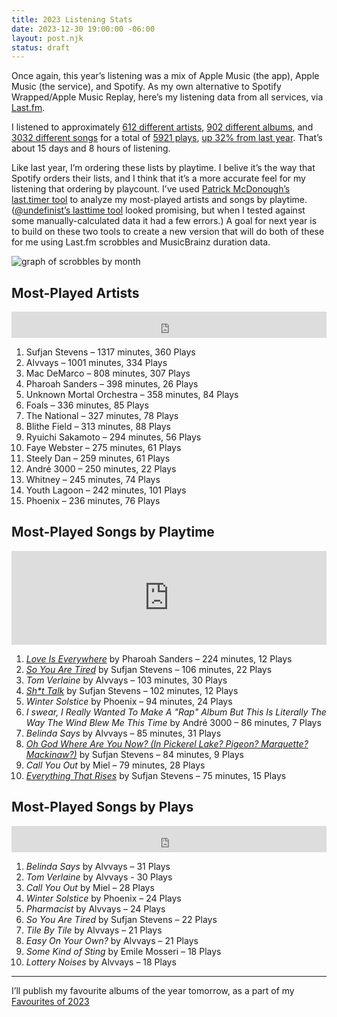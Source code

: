 ```yaml
---
title: 2023 Listening Stats
date: 2023-12-30 19:00:00 -06:00
layout: post.njk
status: draft
---
```


Once again, this year’s listening was a mix of Apple Music (the app), Apple Music (the service), and Spotify. As my own alternative to Spotify Wrapped/Apple Music Replay, here’s my listening data from all services, via [Last.fm](https://www.last.fm/user/dueckjon/).


I listened to approximately [612 different artists](https://www.last.fm/user/dueckjon/library/artists?from=2023-01-01&to=2023-12-31), [902 different albums](https://www.last.fm/user/dueckjon/library/albums?from=2023-01-01&to=2023-12-31), and [3032 different songs](https://www.last.fm/user/dueckjon/library/tracks?from=2023-01-01&to=2023-12-31) for a total of [5921 plays](https://www.last.fm/user/dueckjon/library?from=2023-01-01&to=2023-12-31), [up 32% from last year](https://www.last.fm/user/dueckjon/listening-report/year). That’s about 15 days and 8 hours of listening.

Like last year, I’m ordering these lists by playtime. I belive it’s the way that Spotify orders their lists, and I think that it’s a more accurate feel for my listening that ordering by playcount. I’ve used [Patrick McDonough’s last.timer tool](https://pmcdonough8133.github.io/last.timer/) to analyze my most-played artists and songs by playtime. ([@undefinist’s lasttime tool](https://undefinist.com/lasttime/) looked promising, but when I tested against some manually-calculated data it had a few errors.) A goal for next year is to build on these two tools to create a new version that will do both of these for me using Last.fm scrobbles and MusicBrainz duration data.


![graph of scrobbles by month](/src/img/2023-scrobbles.svg)

## Most-Played Artists
<iframe style="border: 0; width: 100%; height: 42px; background: none;" src="https://bandcamp.com/EmbeddedPlayer/album=2802390187/size=small/bgcol=ffffff/linkcol=0687f5/track=4190356499/transparent=true/" seamless><a href="https://music.sufjan.com/album/javelin">Javelin by Sufjan Stevens</a></iframe>

1. Sufjan Stevens – 1317 minutes, 360 Plays
2. Alvvays – 1001 minutes, 334 Plays
3. Mac DeMarco – 808 minutes, 307 Plays
4. Pharoah Sanders – 398 minutes, 26 Plays
5. Unknown Mortal Orchestra – 358 minutes, 84 Plays
6. Foals – 336 minutes, 85 Plays
7. The National – 327 minutes, 78 Plays
8. Blithe Field – 313 minutes, 88 Plays
9. Ryuichi Sakamoto – 294 minutes, 56 Plays
10. Faye Webster – 275 minutes, 61 Plays
11. Steely Dan – 259 minutes, 61 Plays
12. André 3000 – 250 minutes, 22 Plays
13. Whitney – 245 minutes, 74 Plays
14. Youth Lagoon – 242 minutes, 101 Plays
15. Phoenix – 236 minutes, 76 Plays

## Most-Played Songs by Playtime
<iframe allow="autoplay *; encrypted-media *;" frameborder="0" height="150" style="width:100%;overflow:hidden;background:transparent;" sandbox="allow-forms allow-popups allow-same-origin allow-scripts allow-storage-access-by-user-activation allow-top-navigation-by-user-activation" src="https://embed.music.apple.com/ca/album/love-is-everywhere/1460410035?i=1460410041"></iframe>

1. [*Love Is Everywhere*](https://youtu.be/yQvpDIE70wk) by Pharoah Sanders – 224 minutes, 12 Plays
2. [*So You Are Tired*](https://sufjanstevens.bandcamp.com/track/so-you-are-tired) by Sufjan Stevens – 106 minutes, 22 Plays
3. *Tom Verlaine* by Alvvays – 103 minutes, 30 Plays
4. [_Sh*t Talk_](https://sufjanstevens.bandcamp.com/track/shit-talk) by Sufjan Stevens – 102 minutes, 12 Plays
5. *Winter Solstice* by Phoenix – 94 minutes, 24 Plays
6. *I swear, I Really Wanted To Make A "Rap" Album But This Is Literally The Way The Wind Blew Me This Time* by André 3000 – 86 minutes, 7 Plays
7. *Belinda Says* by Alvvays – 85 minutes, 31 Plays
8. [*Oh God Where Are You Now? (In Pickerel Lake? Pigeon? Marquette? Mackinaw?)*](https://sufjanstevens.bandcamp.com/track/oh-god-where-are-you-now-in-pickeral-lake-pigeon-marquette-mackinaw) by Sufjan Stevens – 84 minutes, 9 Plays
9. *Call You Out* by Miel – 79 minutes, 28 Plays
10. [*Everything That Rises*](https://sufjanstevens.bandcamp.com/track/everything-that-rises) by Sufjan Stevens – 75 minutes, 15 Plays

## Most-Played Songs by Plays
<iframe style="border: 0; width: 100%; height: 42px;" src="https://bandcamp.com/EmbeddedPlayer/album=2669156137/size=small/bgcol=ffffff/linkcol=0687f5/track=1056646713/transparent=true/" seamless><a href="https://alvvays.bandcamp.com/album/blue-rev">Blue Rev by Alvvays</a></iframe>

1. *Belinda Says* by Alvvays – 31 Plays
2. *Tom Verlaine* by Alvvays - 30 Plays
3. *Call You Out* by Miel – 28 Plays
4. *Winter Solstice* by Phoenix – 24 Plays
5. *Pharmacist* by Alvvays – 24 Plays
6. *So You Are Tired* by Sufjan Stevens – 22 Plays
7. *Tile By Tile* by Alvvays – 21 Plays
8. *Easy On Your Own?* by Alvvays – 21 Plays
9. *Some Kind of Sting* by Emile Mosseri – 18 Plays
10. *Lottery Noises* by Alvvays – 18 Plays

---
I’ll publish my favourite albums of the year tomorrow, as a part of my [Favourites of 2023](/journal/2023/favourites/)